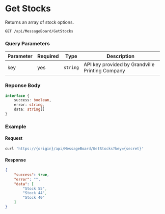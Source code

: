 # Get Stocks

Returns an array of stock options.

```plaintext
GET /api/MessageBoard/GetStocks
```

### Query Parameters

| Parameter     | Required | Type                                   | Description                                        |
| ------------- | -------- | -------------------------------------- | -------------------------------------------------- |
| key           | yes      | `string`                               | API key provided by Grandville Printing Company    |

### Reponse Body

```typescript
interface {
    success: boolean,
    error: string,
    data: string[]
}
```

### Example

#### Request

```bash
curl 'https://{origin}/api/MessageBoard/GetStocks?key={secret}'
```

#### Response

```json
{
    "success": true,
    "error": "",
    "data": [
        "Stock 55",
        "Stock 44",
        "Stock 40"
    ]
}
```